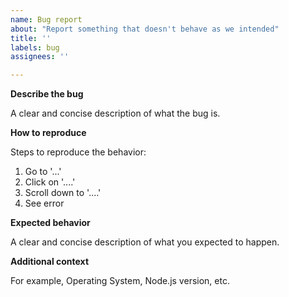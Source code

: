 ```yaml
---
name: Bug report
about: "Report something that doesn't behave as we intended"
title: ''
labels: bug
assignees: ''

---
```


**Describe the bug**

A clear and concise description of what the bug is.

**How to reproduce**

Steps to reproduce the behavior:

1. Go to '...'
2. Click on '....'
3. Scroll down to '....'
4. See error

**Expected behavior**

A clear and concise description of what you expected to happen.

**Additional context**

For example, Operating System, Node.js version, etc.
